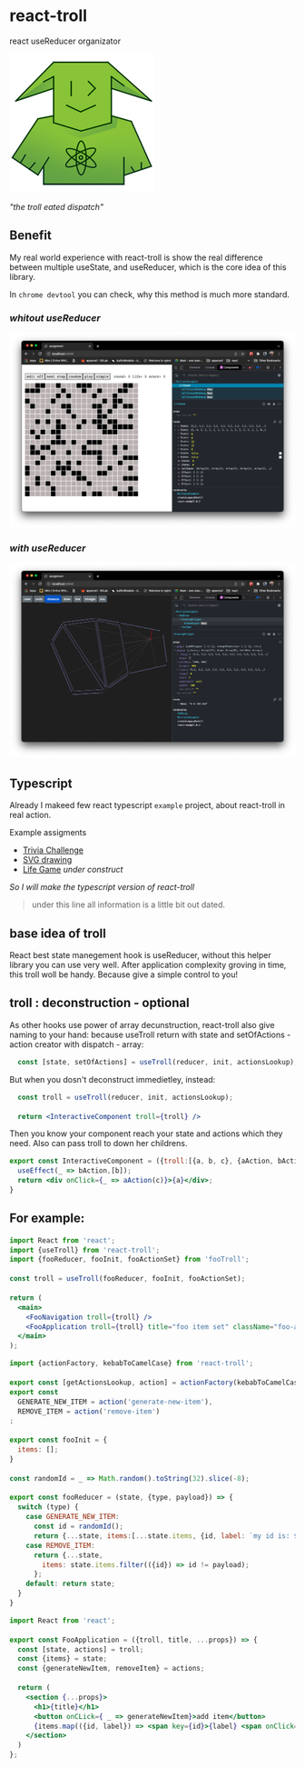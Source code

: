 # react-troll
react useReducer organizator

![react-troll-logo](./doc/react-troll-logo-small.png)

*"the troll eated dispatch"*

## Benefit
My real world experience with react-troll is show the real difference between multiple useState, and useReducer, which is the core idea of this library.

In ```chrome devtool``` you can check, why this method is much more standard.

### *whitout useReducer*
![whitout useReducer](./doc/without-useReducer.png)

### *with useReducer*
![with useReducer](./doc/troll-useReduce.png)

## Typescript
Already I makeed few react typescript ```example``` project, about react-troll in real action. 

Example assigments 
  - [Trivia Challenge](https://github.com/Pengeszikra/trivia-chellenge-assignment)
  - [SVG drawing](https://github.com/Pengeszikra/svg-draw-assignment)
  - [Life Game](https://github.com/Pengeszikra/live-game-assignment) *under construct*



*So I will make the typescript version of react-troll*

> under this line all information is a little bit out dated.

## base idea of troll
React best state manegement hook is useReducer, without this helper library you can use very well.
After application complexity groving in time, this troll woll be handy. Because give a simple control to you!

## troll : deconstruction - optional

As other hooks use power of array decunstruction, react-troll also give naming to your hand:
because useTroll return with state and setOfActions - action creator with dispatch - array:
```jsx
  const [state, setOfActions] = useTroll(reducer, init, actionsLookup);
```
But when you dosn't deconstruct immedietley, instead:
```jsx
  const troll = useTroll(reducer, init, actionsLookup);

  return <InteractiveComponent troll={troll} />
```
Then you know your component reach your state and actions which they need.
Also can pass troll to down her childrens.
```jsx
export const InteractiveComponent = ({troll:[{a, b, c}, {aAction, bAction}]}) => {
  useEffect(_ => bAction,[b]);
  return <div onClick={_ => aAction(c)}>{a}</div>;
}
```

## For example:

```jsx
import React from 'react';
import {useTroll} from 'react-troll';
import {fooReducer, fooInit, fooActionSet} from 'fooTroll';

const troll = useTroll(fooReducer, fooInit, fooActionSet);

return (
  <main>
    <FooNavigation troll={troll} />
    <FooApplication troll={troll} title="foo item set" className="foo-application" />
  </main>
);
```

```jsx
import {actionFactory, kebabToCamelCase} from 'react-troll';

export const [getActionsLookup, action] = actionFactory(kebabToCamelCase);
export const 
  GENERATE_NEW_ITEM = action('generate-new-item'),
  REMOVE_ITEM = action('remove-item')
;

export const fooInit = {
  items: [];
}

const randomId = _ => Math.random().toString(32).slice(-8);

export const fooReducer = (state, {type, payload}) => {
  switch (type) {
    case GENERATE_NEW_ITEM: 
      const id = randomId();
      return {...state, items:[...state.items, {id, label: `my id is: ${id}`}]};
    case REMOVE_ITEM: 
      return {...state, 
        items: state.items.filter(({id}) => id != payload);
      };
    default: return state;
  }
}
```

```jsx
import React from 'react';

export const FooApplication = ({troll, title, ...props}) => {
  const [state, actions] = troll;
  const {items} = state;
  const {generateNewItem, removeItem} = actions;

  return (
    <section {...props}>
      <h1>{title}</h1>
      <button onCLick={ _ => generateNewItem}>add item</button>
      {items.map(({id, label}) => <span key={id}>{label} <span onClick={_ => removeItem(id)}>X</span></span>)}
    </section>
  )
};
```